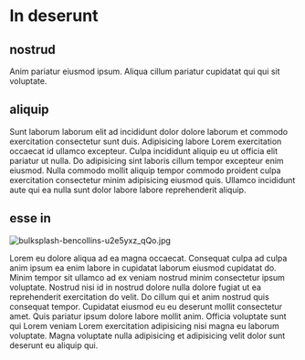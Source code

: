 # In deserunt

## nostrud

Anim pariatur eiusmod ipsum. Aliqua cillum pariatur cupidatat qui qui sit voluptate.

## aliquip

Sunt laborum laborum elit ad incididunt dolor dolore laborum et commodo exercitation consectetur sunt duis. Adipisicing labore Lorem exercitation occaecat id ullamco excepteur. Culpa incididunt aliquip eu ut officia elit pariatur ut nulla. Do adipisicing sint laboris cillum tempor excepteur enim eiusmod. Nulla commodo mollit aliquip tempor commodo proident culpa exercitation consectetur minim adipisicing eiusmod quis. Ullamco incididunt aute qui ea nulla sunt dolor labore labore reprehenderit aliquip.

## esse in

<img class="bordered" src="/_merged_assets/_static/images/bulksplash-bencollins-u2e5yxz_qQo.jpg" alt="bulksplash-bencollins-u2e5yxz_qQo.jpg" />

Lorem eu dolore aliqua ad ea magna occaecat. Consequat culpa ad culpa anim ipsum ea enim labore in cupidatat laborum eiusmod cupidatat do. Minim tempor sit ullamco ad ex veniam nostrud minim consectetur ipsum voluptate. Nostrud nisi id in nostrud dolore nulla dolore fugiat ut ea reprehenderit exercitation do velit. Do cillum qui et anim nostrud quis consequat tempor. Cupidatat eiusmod eu eu deserunt mollit consectetur amet. Quis pariatur ipsum dolore labore mollit anim. Officia voluptate sunt qui Lorem veniam Lorem exercitation adipisicing nisi magna eu laborum voluptate. Magna voluptate nulla adipisicing et adipisicing velit dolor sunt deserunt eu aliquip qui.